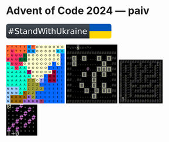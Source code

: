 Advent of Code 2024 — paiv
==

[![standwithukraine](docs/StandWithUkraine.svg)](https://ukrainewar.carrd.co/)

<img src="docs/day12.png" width="160"> <img src="docs/day15.gif" width="140">
<img src="docs/day16.gif" width="120">
<img src="docs/day18.gif" width="85">
